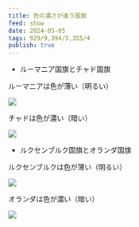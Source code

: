 ```yaml
---
title: 色の濃さが違う国旗
feed: show
date: 2024-05-05
tags: 929/9,394/5,355/4
publish: true
---
```

- ルーマニア国旗とチャド国旗

ルーマニアは色が薄い（明るい）

![](https://upload.wikimedia.org/wikipedia/commons/thumb/7/73/Flag_of_Romania.svg/260px-Flag_of_Romania.svg.png)

チャドは色が濃い（暗い）

![](https://upload.wikimedia.org/wikipedia/commons/thumb/4/4b/Flag_of_Chad.svg/260px-Flag_of_Chad.svg.png)


- ルクセンブルク国旗とオランダ国旗

ルクセンブルクは色が薄い（明るい）

![](https://upload.wikimedia.org/wikipedia/commons/thumb/d/da/Flag_of_Luxembourg.svg/260px-Flag_of_Luxembourg.svg.png)

オランダは色が濃い（暗い）

![](https://upload.wikimedia.org/wikipedia/commons/thumb/2/20/Flag_of_the_Netherlands.svg/260px-Flag_of_the_Netherlands.svg.png)

